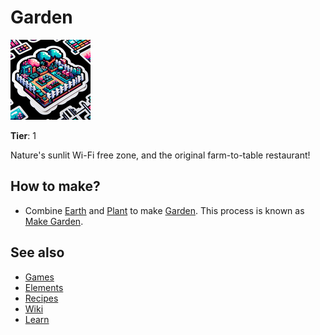 # Garden

![](../images/item.garden.png)

**Tier**: 1

Nature's sunlit Wi-Fi free zone, and the original farm-to-table restaurant!

## How to make?

* Combine [Earth](/wiki/elements/earth) and [Plant](/wiki/elements/plant) to make [Garden](/wiki/elements/garden). This process is known as [Make Garden](/wiki/recipes/make-garden).

## See also

* [Games](/wiki/games)
* [Elements](/wiki/elements)
* [Recipes](/wiki/recipes)
* [Wiki](/wiki/index)
* [Learn](/learn/index)